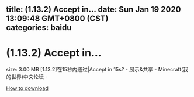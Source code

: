 
title: (1.13.2) Accept in…
date: Sun Jan 19 2020 13:09:48 GMT+0800 (CST)    
categories: baidu
---

# (1.13.2) Accept in…
size: 3.00 MB
 [1.13.2]在15秒内通过|Accept in 15s? - 展示&共享 - Minecraft(我的世界)中文论坛 -
 

[How to download](https://bpcam.bemobtrk.com/go/2ceec3aa-1ca2-46d6-b9ff-aaa5c184517c?jno=601)